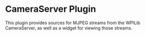 # CameraServer Plugin

This plugin provides sources for MJPEG streams from the WPILib CameraServer, as well as a widget for viewing those streams.